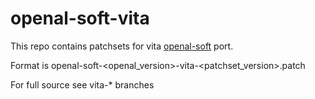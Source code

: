 # openal-soft-vita

This repo contains patchsets for vita [openal-soft](https://openal-soft.org/) port.

Format is openal-soft-<openal_version>-vita-<patchset_version>.patch

For full source see vita-* branches

